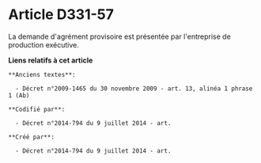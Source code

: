 # Article D331-57

La demande d'agrément provisoire est présentée par l'entreprise de production exécutive.

**Liens relatifs à cet article**

	**Anciens textes**:

	  - Décret n°2009-1465 du 30 novembre 2009 - art. 13, alinéa 1 phrase 1 (Ab)

	**Codifié par**:

	  - Décret n°2014-794 du 9 juillet 2014 - art.

	**Créé par**:

	  - Décret n°2014-794 du 9 juillet 2014 - art.
